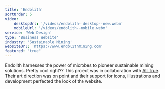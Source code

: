 ```yaml
---
title: 'Endolith'
sortOrder: 5
video:
    desktopUrl: '/videos/endolith--desktop--new.webm'
    mobileUrl: '/videos/endolith--mobile.webm'
service: 'Web Design'
type: 'Business Website'
industry: 'Sustainable Mining'
websiteUrl: 'https://www.endolithmining.com'
featured: "true"
---
```


Endolith harnesses the power of microbes to pioneer sustainable mining solutions. Pretty cool right?? This project was in collaboration with <a href="https://www.alltrue.co" target="_blank">All True</a>. Their art direction was on point and their support for icons, illustrations and development perfected the look of the website.